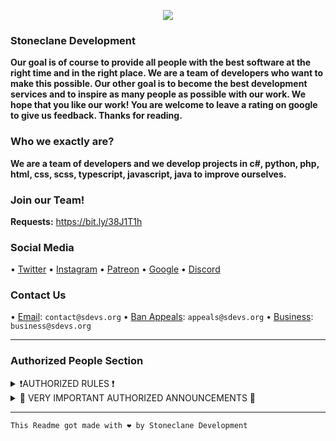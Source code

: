 <p align="center">
<img src="https://user-images.githubusercontent.com/81481526/171454020-7a4b483b-e273-4224-a015-5c9dc9d6c449.gif" />
</p>

### Stoneclane Development

**Our goal is of course to provide all people with the best software at the right time and in the right place. We are a team of developers who want to make this possible. Our other goal is to become the best development services and to inspire as many people as possible with our work. We hope that you like our work! You are welcome to leave a rating on google to give us feedback. Thanks for reading.**

### Who we exactly are?
**We are a team of developers and we develop projects in c#, python, php, html, css, scss, typescript, javascript, java to improve ourselves.**

### Join our Team!
**Requests:** https://bit.ly/38J1T1h

### Social Media
• [Twitter](https://twitter.com/StoneclaneD)
• [Instagram](https://instagram.com/stoneclane.devs)
• [Patreon](https://patreon.com/sdevs)
• [Google](https://bit.ly/3vqdVnV)
• [Discord](https://discord.gg/M7kaJDZtyY)

### Contact Us
• [Email](mailto://contact@sdevs.org): ``contact@sdevs.org``
• [Ban Appeals](mailto://appeals@sdevs.org): ``appeals@sdevs.org``
• [Business](mailto://business@sdevs.org): ``business@sdevs.org``

-------------------------------------------------
### Authorized People Section
<details><summary>❗AUTHORIZED RULES ❗</summary>
  
 ### Hello, Authorities. 

**Here are the rules you have to follow. No one can change the rules except @JanjyTapYT and @heyturkiye58.**

1. Be respectful and don't insult people. 
2. Do not create unnecessary files. 
3. Try to provide the best service to members. **

**It will stay that way as long as the rules don't change. Sanctions are imposed on the changer.**
</details>

<details><summary>📢 VERY IMPORTANT AUTHORIZED ANNOUNCEMENTS 📢 </summary>
  
## May 2022
  **There is no announcement at the moment, it will be written here in the future.**
## June 2022
  **There is no announcement at the moment, it will be written here in the future.**
## July 2022
  * As Stoneclane Development, we support Ukraine. [click to support](https://stand-with-ukraine.pp.ua) - HeyTürkiye (11:07 UTC+3 29 July 2022, Friday)
  
</details>

-------------------------------------------------

```
This Readme got made with ❤️ by Stoneclane Development
``` 
